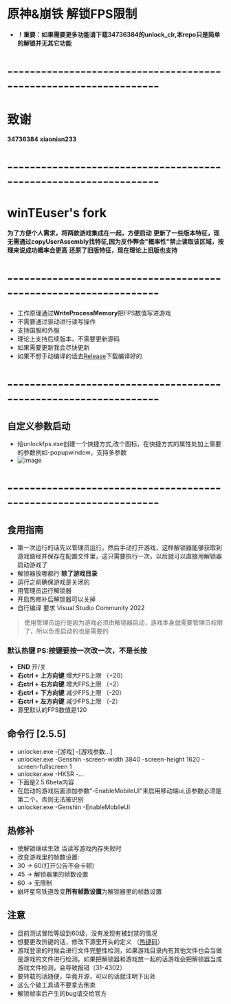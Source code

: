 
# 原神&崩铁 解锁FPS限制


 - **！重要：如果需要更多功能请下载34736384的unlock_clr,本repo只是简单的解锁并无其它功能**

# -----------------------------------------------------------------
# 致谢
**34736384**
**xiaonian233**
# -----------------------------------------------------------------
# winTEuser's fork
**为了方便个人需求，将两款游戏集成在一起，方便启动**
**更新了一些版本特征，现无需通过copyUserAssembly找特征,因为反作弊会"概率性"禁止读取该区域，按理来说成功概率会更高**
**还原了旧版特征，现在理论上旧版也支持**
# -----------------------------------------------------------------
 - 工作原理通过**WriteProcessMemory**把FPS数值写进游戏
 - 不需要通过驱动进行读写操作
 - 支持国服和外服
 - 理论上支持后续版本，不需要更新源码
 - 如果需要更新我会尽快更新
 - 如果不想手动编译的话去[Release](https://github.com/winTEuser/genshin-StarRail-fps-unlock/releases)下载编译好的
# -----------------------------------------------------------------
## 自定义参数启动
 - 给unlockfps.exe创建一个快捷方式,改个图标，在快捷方式的属性处加上需要的参数例如-popupwindow，支持多参数
 - ![image](https://github.com/winTEuser/Genshin_StarRail_fps_unlocker/blob/main/assets/Quick_link.jpg)
# -----------------------------------------------------------------
## 食用指南
 - 第一次运行的话先以管理员运行，然后手动打开游戏，这样解锁器能够获取到游戏路经并保存在配置文件里，这只需要执行一次，以后就可以直接用解锁器启动游戏了
 - 解锁器放哪都行 **除了游戏目录**
 - 运行之前确保游戏是关闭的
 - 用管理员运行解锁器
 - 开启热修补后解锁器可以关掉
 - 自行编译 要求 Visual Studio Community 2022
>使用管理员运行是因为游戏必须由解锁器启动，游戏本身就需要管理员权限了，所以负责启动的也是需要的

### 默认热键           PS:按键要按一次改一次，不是长按
- **END** 开/关
- **右ctrl + 上方向键** 增大FPS上限 （+20）
- **右ctrl + 右方向键** 增大FPS上限 （+2）
- **右ctrl + 下方向键** 减少FPS上限 （-20）
- **右ctrl + 左方向键** 减少FPS上限 （-2）
- 源里默认的FPS数值是120

## 命令行 [2.5.5]
 - unlocker.exe -[游戏] -[游戏参数...]
 - unlocker.exe -Genshin -screen-width 3840 -screen-height 1620 -screen-fullscreen 1
 - unlocker.exe -HKSR -...
 - 下面是2.5.6beta内容
 - 在启动的游戏后面添加参数"-EnableMobileUI"来启用移动端ui,该参数必须是第二个，否则无法被识别
 - unlocker.exe -Genshin -EnableMobileUI

## 热修补
 - 使解锁继续生效 当读写游戏内存失败时
 - 改变游戏里的帧数设置: 
 - 30 -> 60(打开公告不会卡顿)
 - 45 -> 解锁器里的帧数设置
 - 60 -> 无限制
 - 崩坏星穹铁道改变**所有帧数设置**为解锁器里的帧数设置

## 注意
- 目前测试冒险等级到60级，没有发现有被封禁的情况
- 想要更改热键的话，修改下源里开头的定义 （[热键码](http://cherrytree.at/misc/vk.htm)）
- 游戏登录的时候会进行文件完整性检测，如果游戏目录内有其他文件也会当做是游戏的文件进行检测。如果把解锁器和游戏放一起的话游戏会把解锁器当成游戏文件检测，会导致报错（31-4302）
- 要转载的话随便，毕竟开源，可以的话就注明下出处
- 这么个破工具请不要拿去倒卖
- 解锁帧率后产生的bug请交给官方
